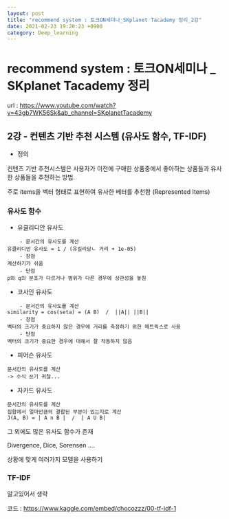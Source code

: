 ```yaml
---
layout: post
title: "recommend system : 토크ON세미나_SKplanet Tacademy 정리_2강"
date: 2021-02-23 19:20:23 +0900
category: Deep_learning
---
```

# recommend system : 토크ON세미나 _ SKplanet Tacademy 정리
url : https://www.youtube.com/watch?v=43gb7WK56Sk&ab_channel=SKplanetTacademy
## 2강 - 컨텐츠 기반 추천 시스템  (유사도 함수, TF-IDF)

- 정의

컨텐츠 기반 추천시스템은 사용자가 이전에 구매한 상품중에서 좋아하는 상품들과 유사한 상품들을 추천하는 방법.

주로 items을 벡터 형태로 표현하여 유사한 베터를 추천함 (Represented Items)



### 유사도 함수

- 유클리디안 유사도

```
	- 문서간의 유사도를 계산
유클리디안 유사도 = 1 / (유킬리당ㄴ 거리 + 1e-05)
	- 장점
계산하기가 쉬움
	- 단점
p와 q의 분포가 다르거나 범위가 다른 경우에 상관성을 놓침 

```

- 코사인 유사도

```
	- 문서간의 유사도를 계산
similarity = cos(seta) = (A B)  /  ||A|| ||B||
	- 장점
벡터의 크기가 중요하지 않은 경우에 거리를 측정하기 위한 메트릭스로 사용
	- 단점
벡터의 크기가 중요한 경우에 대해서 잘 작동하지 않음
```

- 피어슨 유사도

```
문서간의 유사도를 계산
-> 수식 쓰기 귀찮...
```

- 자카드 유사도

```
문서간의 유사도를 계산
집합에서 얼마만큼의 결합된 부분이 있는지로 계산
J(A, B) = | A n B |  /  | A U B|
```

그 외에도 많은 유사도 함수가 존재

Divergence, Dice, Sorensen ....

상황에 맞게 여러가지 모델을 사용하기



### TF-IDF 

알고있어서 생략



코드 : https://www.kaggle.com/embed/chocozzz/00-tf-idf-1








